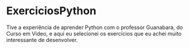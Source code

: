 # ExerciciosPython
Tive a experiência de aprender Python com o professor Guanabara, do Curso em Vídeo, e aqui eu selecionei os exercícios que eu achei muito interessante de desenvolver.
